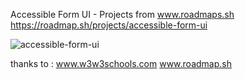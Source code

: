 Accessible Form UI - Projects from www.roadmaps.sh
https://roadmap.sh/projects/accessible-form-ui

![accessible-form-ui](https://github.com/user-attachments/assets/aad21ef9-7801-4096-86e2-ce43a35557ca)

thanks to :
www.w3w3schools.com
www.roadmap.sh
